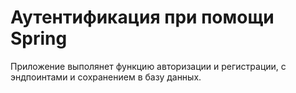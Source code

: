 # Аутентификация при помощи Spring
Приложение выполянет функцию авторизации и регистрации, с эндпоинтами и сохранением в базу данных.

